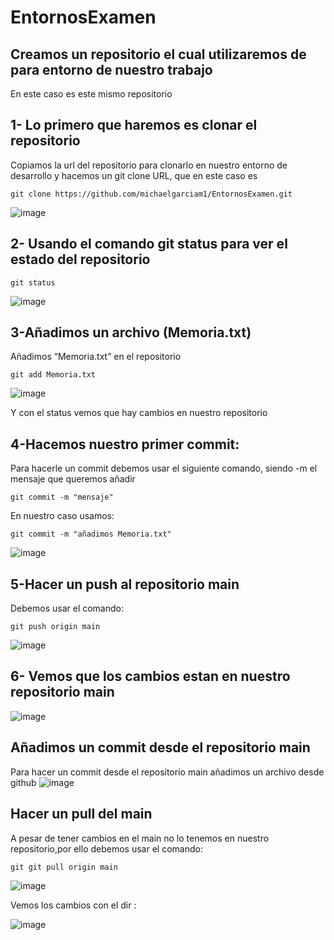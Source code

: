 # EntornosExamen

## Creamos un repositorio el cual utilizaremos de para entorno de nuestro trabajo  

En este caso es este mismo repositorio  

## 1- Lo primero que haremos es clonar el repositorio

Copiamos la url del repositorio para clonarlo en nuestro entorno de desarrollo y hacemos un git clone URL, que en este caso es

~~~
git clone https://github.com/michaelgarciam1/EntornosExamen.git
~~~  
![image](https://user-images.githubusercontent.com/114613053/205109344-d40f121d-27d1-4104-93f6-10ffa8cf70a0.png)

## 2- Usando el comando git status para ver el estado del repositorio  
~~~
git status
~~~  
![image](https://user-images.githubusercontent.com/114613053/205109862-30f27b86-5177-4a12-ab89-e722a7f8b615.png)

## 3-Añadimos un archivo (Memoria.txt)

Añadimos “Memoria.txt” en el repositorio
~~~
git add Memoria.txt
~~~  
![image](https://user-images.githubusercontent.com/114613053/205110542-6ffaf348-5c98-4a8b-84f7-02d6b3e777c7.png)  

Y con el status vemos que hay cambios en nuestro repositorio

## 4-Hacemos nuestro primer commit:
Para hacerle un commit debemos usar el siguiente comando, siendo -m el mensaje que queremos añadir
~~~
git commit -m "mensaje"
~~~  
En nuestro caso usamos:
~~~
git commit -m "añadimos Memoria.txt"
~~~  
![image](https://user-images.githubusercontent.com/114613053/205112025-1c68c0f3-b68a-4233-a06a-832814b5d0da.png)  

## 5-Hacer un push al repositorio main
Debemos usar el comando:
~~~
git push origin main
~~~  
![image](https://user-images.githubusercontent.com/114613053/205112436-17bb0a7a-f88e-498e-a5d6-8308923e5762.png)

## 6- Vemos que los cambios estan en nuestro repositorio main
![image](https://user-images.githubusercontent.com/114613053/205112708-40c31e1f-a9f3-43df-a367-eb4fb5e6efc1.png)

## Añadimos un commit desde el repositorio main
Para hacer un commit desde el repositorio main añadimos un archivo desde github
![image](https://user-images.githubusercontent.com/114613053/205113179-2979fb8a-488c-48cd-a6da-9f14060ed357.png)

## Hacer un pull del main  
A pesar de tener cambios en el main no lo tenemos en nuestro repositorio,por ello debemos usar el comando:  

~~~
git git pull origin main
~~~  
![image](https://user-images.githubusercontent.com/114613053/205113951-99132cc7-6d2a-458c-842d-4e0a6710f343.png)  


Vemos los cambios con el dir  :  

![image](https://user-images.githubusercontent.com/114613053/205114109-27db97af-4b04-4e81-b57d-0ac32ea5855a.png)  


